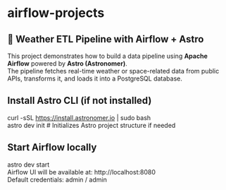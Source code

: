 # airflow-projects
## 🚀 Weather ETL Pipeline with Airflow + Astro
This project demonstrates how to build a data pipeline using **Apache Airflow** powered by **Astro (Astronomer)**.\
The pipeline fetches real-time weather or space-related data from public APIs, transforms it, and loads it into a PostgreSQL database.
## Install Astro CLI (if not installed)
curl -sSL https://install.astronomer.io | sudo bash\
astro dev init  # Initializes Astro project structure if needed
## Start Airflow locally
astro dev start\
Airflow UI will be available at: http://localhost:8080 \
Default credentials: admin / admin